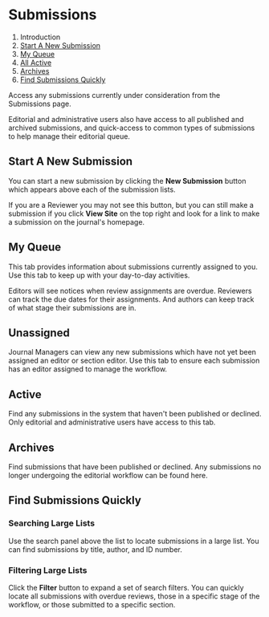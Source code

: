 # Submissions

1. Introduction
2. [Start A New Submission](submissions#new-submission)
3. [My Queue](submissions#my-queue)
4. [All Active](submissions#active)
5. [Archives](submissions#archives)
6. [Find Submissions Quickly](submissions#find-quickly)

Access any submissions currently under consideration from the Submissions page.

Editorial and administrative users also have access to all published and archived submissions, and quick-access to common types of submissions to help manage their editorial queue.

## <a name="new-submission"></a>Start A New Submission

You can start a new submission by clicking the **New Submission** button which appears above each of the submission lists. 

If you are a Reviewer you may not see this button, but you can still make a submission if you click **View Site** on the top right and look for a link to make a submission on the journal's homepage. 

## <a name="my-queue"></a>My Queue

This tab provides information about submissions currently assigned to you. Use this tab to keep up with your day-to-day activities.

Editors will see notices when review assignments are overdue. Reviewers can track the due dates for their assignments. And authors can keep track of what stage their submissions are in.

## <a name="unassigned"></a>Unassigned

Journal Managers can view any new submissions which have not yet been assigned an editor or section editor. Use this tab to ensure each submission has an editor assigned to manage the workflow.

## <a name="active"></a>Active

Find any submissions in the system that haven't been published or declined. Only editorial and administrative users have access to this tab.

## <a name="archives"></a>Archives

Find submissions that have been published or declined. Any submissions no longer undergoing the editorial workflow can be found here.

## <a name="find-quickly"></a>Find Submissions Quickly

### Searching Large Lists

Use the search panel above the list to locate submissions in a large list. You can find submissions by title, author, and ID number.

### Filtering Large Lists

Click the **Filter** button to expand a set of search filters. You can quickly locate all submissions with overdue reviews, those in a specific stage of the workflow, or those submitted to a specific section.
